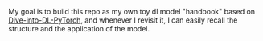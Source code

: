 My goal is to build this repo as my own toy dl model "handbook" based on [Dive-into-DL-PyTorch](https://tangshusen.me/Dive-into-DL-PyTorch/#/), and whenever I revisit it, I can easily recall the structure and the application of the model.